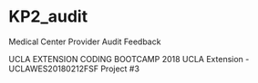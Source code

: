 # KP2_audit
Medical Center Provider Audit Feedback


UCLA EXTENSION CODING BOOTCAMP 2018
UCLA Extension - UCLAWES20180212FSF
Project #3



